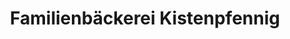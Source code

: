 ---
title: "Familienbäckerei Kistenpfennig"
url: /unterschleissheim/familienbaeckerei-kistenpfennig-suedliche-ingolstaedter-strasse/
shop: Bäckerei
---